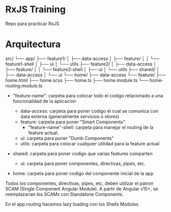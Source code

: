 # RxJS Training

Repo para practicar RxJS

# Arquitectura

src/
└── app/
    ├── feature1/
    │   ├── data-access
    │   ├── feature/
    │   │   └── feature1-shell
    │   ├── ui
    │   └── utils
    ├── feature2/
    │   ├── data-access
    │   ├── feature/
    │   │   └── feature2-shell
    │   ├── ui
    │   └── utils
    ├── shared/
    │   ├── data-access
    │   └── ui
    └── home/
        ├── data-access
        └── feature/
            ├── home.html
            ├── home.scss
            ├── home.ts
            ├── home.module.ts
            └── home-routing.module.ts

- "feature-name": carpeta para colocar todo el codigo relacionado a una funcionalidad de la aplicacion

  - data-access: carpeta para poner codigo el cual se comunica con data externa (generalmente servicios o stores)
  - feature: carpeta para poner "Smart Components"
    - "feature-name"-shell: carpeta para manejar el routing de la feature actual.
  - ui: carpeta para poner "Dumb Components"
  - utils: carpeta para colocar cualquier utilidad para la feature actual

- shared: carpeta para poner codigo que varias features comparten

  - ui: carpeta para poner componentes, directivas, pipes, etc.

- home: carpeta para poner codigo del componente inicial de la app

Todos los componentes, directivas, pipes, etc, deben utilizar el patron SCAM (Single Component Angular Module). A partir de Angular v15+, se reemplazarian los SCAMs con Standalone Components.

En el app.routing hacemos lazy loading con los Shells Modules.
